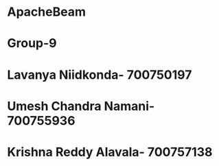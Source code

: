 # ApacheBeam
# Group-9
# Lavanya Niidkonda- 700750197
# Umesh Chandra Namani- 700755936
# Krishna Reddy Alavala- 700757138


